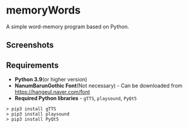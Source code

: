 # memoryWords

A simple word-memory program based on Python.

## Screenshots


## Requirements
- **Python 3.9**(or higher version)
- **NanumBarunGothic Font**(Not necessary) - Can be downloaded from https://hangeul.naver.com/font
- **Required Python libraries** - `gTTS`, `playsound`, `PyQt5`
```
> pip3 install gTTS
> pip3 install playsound
> pip3 install PyQt5
```